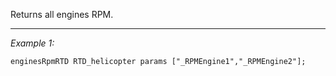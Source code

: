 Returns all engines RPM.


---
*Example 1:*
```sqf
enginesRpmRTD RTD_helicopter params ["_RPMEngine1","_RPMEngine2"];
```